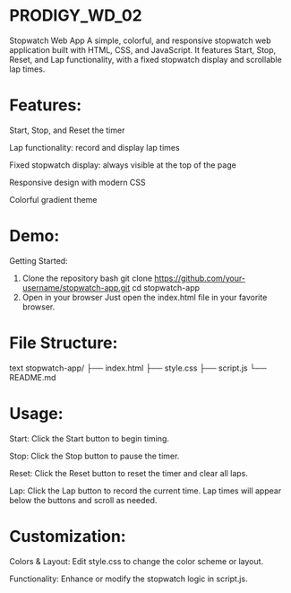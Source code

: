 # PRODIGY_WD_02
Stopwatch Web App
A simple, colorful, and responsive stopwatch web application built with HTML, CSS, and JavaScript.
It features Start, Stop, Reset, and Lap functionality, with a fixed stopwatch display and scrollable lap times.

# Features:
Start, Stop, and Reset the timer

Lap functionality: record and display lap times

Fixed stopwatch display: always visible at the top of the page

Responsive design with modern CSS

Colorful gradient theme

# Demo:


Getting Started:

1. Clone the repository
bash
git clone https://github.com/your-username/stopwatch-app.git
cd stopwatch-app
2. Open in your browser
Just open the index.html file in your favorite browser.

# File Structure:
text
stopwatch-app/
├── index.html
├── style.css
├── script.js
└── README.md

# Usage:
Start: Click the Start button to begin timing.

Stop: Click the Stop button to pause the timer.

Reset: Click the Reset button to reset the timer and clear all laps.

Lap: Click the Lap button to record the current time. Lap times will appear below the buttons and scroll as needed.

# Customization:

Colors & Layout: Edit style.css to change the color scheme or layout.

Functionality: Enhance or modify the stopwatch logic in script.js.
